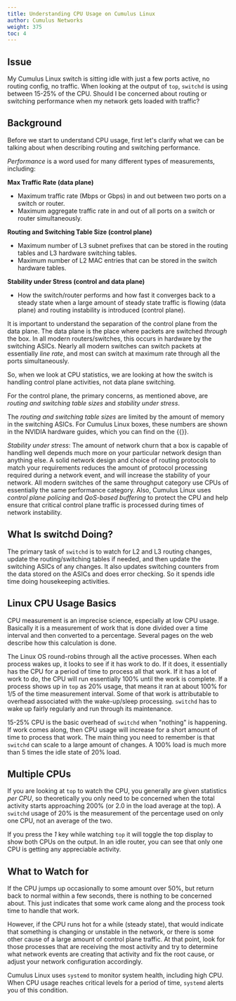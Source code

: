 ```yaml
---
title: Understanding CPU Usage on Cumulus Linux
author: Cumulus Networks
weight: 375
toc: 4
---
```


## Issue

My Cumulus Linux switch is sitting idle with just a few ports active, no routing config, no traffic. When looking at the output of `top`, `switchd` is using between 15-25% of the CPU. Should I be concerned about routing or switching performance when my network gets loaded with traffic?

## Background

Before we start to understand CPU usage, first let's clarify what we can be talking about when describing routing and switching performance.

*Performance* is a word used for many different types of measurements, including:

**Max Traffic Rate (data plane)**

  - Maximum traffic rate (Mbps or Gbps) in and out between two ports on a switch or router.
  - Maximum aggregate traffic rate in and out of all ports on a switch or router simultaneously.

**Routing and Switching Table Size (control plane)**

  - Maximum number of L3 subnet prefixes that can be stored in the routing tables and L3 hardware switching tables.
  - Maximum number of L2 MAC entries that can be stored in the switch hardware tables.

**Stability under Stress (control and data plane)**

  - How the switch/router performs and how fast it converges back to a steady state when a large amount of steady state traffic is flowing (data plane) and routing instability is introduced (control plane).

It is important to understand the separation of the control plane from the data plane. The data plane is the place where packets are switched *through* the box. In all modern routers/switches, this occurs in hardware by the switching ASICs. Nearly all modern switches can switch packets at essentially *line rate*, and most can switch at maximum rate through all the ports simultaneously.

So, when we look at CPU statistics, we are looking at how the switch is handling control plane activities, not data plane switching.

For the control plane, the primary concerns, as mentioned above, are *routing and switching table sizes* and *stability under stress*.

The *routing and switching table sizes* are limited by the amount of memory in the switching ASICs. For Cumulus Linux boxes, these numbers are shown in the NVIDIA hardware guides, which you can find on the {{<exlink url="https://www.nvidia.com/en-us/networking/ethernet-switching/hardware-compatibility-list/" text="hardware compatibility list">}}.

*Stability under stress*: The amount of network churn that a box is capable of handling well depends much more on your particular network design than anything else. A solid network design and choice of routing protocols to match your requirements reduces the amount of protocol processing required during a network event, and will increase the stability of your network. All modern switches of the same throughput category use CPUs of essentially the same performance category. Also, Cumulus Linux uses *control plane policing* and *QoS-based buffering* to protect the CPU and help ensure that critical control plane traffic is processed during times of network instability.

## What Is switchd Doing?

The primary task of `switchd` is to watch for L2 and L3 routing changes, update the routing/switching tables if needed, and then update the switching ASICs of any changes. It also updates switching counters from the data stored on the ASICs and does error checking. So it spends idle time doing housekeeping activities.

## Linux CPU Usage Basics

CPU measurement is an imprecise science, especially at low CPU usage. Basically it is a measurement of work that is done divided over a time interval and then converted to a percentage. Several pages on the web describe how this calculation is done.

The Linux OS round-robins through all the active processes. When each process wakes up, it looks to see if it has work to do. If it does, it essentially has the CPU for a period of time to process all that work. If it has a lot of work to do, the CPU will run essentially 100% until the work is complete. If a process shows up in `top` as 20% usage, that means it ran at about 100% for 1/5 of the time measurement interval. Some of that work is attributable to overhead associated with the wake-up/sleep processing. `switchd` has to wake up fairly regularly and run through its maintenance.

15-25% CPU is the basic overhead of `switchd` when "nothing" is happening. If work comes along, then CPU usage will increase for a short amount of time to process that work. The main thing you need to remember is that `switchd` can scale to a large amount of changes. A 100% load is much more than 5 times the idle state of 20% load.

## Multiple CPUs

If you are looking at `top` to watch the CPU, you generally are given statistics *per CPU*, so theoretically you only need to be concerned when the total activity starts approaching 200% (or 2.0 in the load average at the top). A `switchd` usage of 20% is the measurement of the percentage used on only one CPU, not an average of the two.

If you press the *1* key while watching `top` it will toggle the top display to show both CPUs on the output. In an idle router, you can see that only one CPU is getting any appreciable activity.

## What to Watch for

If the CPU jumps up occasionally to some amount over 50%, but return back to normal within a few seconds, there is nothing to be concerned about. This just indicates that some work came along and the process took time to handle that work.

However, if the CPU runs hot for a while (steady state), that would indicate that something is changing or unstable in the network, or there is some other cause of a large amount of control plane traffic. At that point, look for those processes that are receiving the most activity and try to determine what network events are creating that activity and fix the root cause, or adjust your network configuration accordingly.

Cumulus Linux uses `systemd` to monitor system health, including high CPU. When CPU usage reaches critical levels for a period of time, `systemd` alerts you of this condition.
